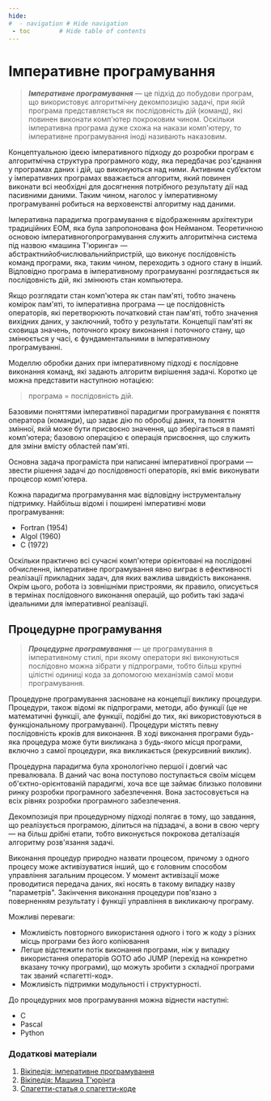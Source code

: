 ```yaml
---
hide:
#  - navigation # Hide navigation
 - toc        # Hide table of contents
---
```


# Імперативне програмування

> ***Імперативне програмування*** — це підхід до побудови програм, що використовує алгоритмічну декомпозицію задачі, при якій програма представляється як послідовність дій (команд), які повинен виконати комп'ютер покроковим чином. Оскільки імперативна програма дуже схожа на накази комп'ютеру, то імперативне програмування іноді називають наказовим.

Концептуальною ідеєю імперативного підходу до розробки програм є алгоритмічна структура програмного коду, яка передбачає роз'єднання у програмах даних і дій, що виконуються над ними. Активним суб’єктом у імперативних програмах вважається алгоритм, який повинен виконати всі необхідні для досягнення потрібного результату дії над пасивними даними. Таким чином, наголос у імперативному програмуванні робиться на верховенстві алгоритму над даними. 

Імперативна парадигма програмування є відображенням архітектури традиційних ЕОМ, яка була запропонована фон Нейманом. Теоретичною основою імперативногопрограмування служить алгоритмічна система під назвою «машина Т’юринга» — абстрактнийобчислювальнийпристрій, що виконує послідовність команд програми, яка, таким чином, переходить з одного стану в інший. Відповідно програма в імперативному програмуванні розглядається як послідовність дій, які змінюють стан компьютера. 

Якщо розглядати стан комп'ютера як стан пам'яті, тобто значень комірок пам'яті, то імперативна програма — це послідовність операторів, які перетворюють початковий стан пам'яті, тобто значення вихідних даних, у заключний, тобто у результати. Концепції пам'яті як сховища значень, поточного кроку виконання і поточного стану, що змінюється у часі, є фундаментальними в імперативному програмуванні.

Моделлю обробки даних при імперативному підході є послідовне виконання команд, які задають алгоритм вирішення задачі. Коротко це можна представити наступною нотацією:

> програма = послідовність дій.

Базовими поняттями імперативної парадигми програмування є поняття оператора (команди), що задає дію по обробці даних, та поняття змінної, якій може бути присвоєно значення, що зберігається в памяті комп'ютера; базовою операцією є операція присвоєння, що служить для зміни вмісту областей пам'яті. 

Основна задача програміста при написанні імперативної програми — звести рішення задачі до послідовності операторів, які вміє виконувати процесор комп'ютера.

Кожна парадигма програмування має відповідну інструментальну підтримку. Найбільш відомі і поширені імперативні мови програмування:

* Fortran (1954)
* Algol (1960)
* C (1972)

Оскільки практично всі сучасні комп'ютери орієнтовані на послідовні обчислення, імперативне програмування явно виграє в ефективності реалізації прикладних задач, для яких важлива швидкість виконання. Окрім цього, робота із зовнішніми пристроями, як правило, описується в термінах послідовного виконання операцій, що робить такі задачі ідеальними для імперативної реалізації.


## Процедурне програмування

> ***Процедурне програмування*** — це програмування в імперативному стилі, при якому оператори які виконуються послідовно можна зібрати у підпрограми, тобто більш крупні цілістні одиниці кода за допомогою механізмів самої мови програмування.

Процедурне програмування засноване на концепції виклику процедури. Процедури, також відомі як підпрограми, методи, або функції (це не математичні функції, але функції, подібні до тих, які використовуються в функціональному програмуванні). Процедури містять певну послідовність кроків для виконання. В ході виконання програми будь-яка процедура може бути викликана з будь-якого місця програми, включно з самої процедури, яка викликається (рекурсивний виклик). 

Процедурна парадигма була хронологічно першої і довгий час превалювала. В даний час вона поступово поступається своїм місцем об'єктно-орієнтованій парадигмі, хоча все ще займає близько половини ринку розробки програмного забезпечення. Вона застосовується на всіх рівнях розробки програмного забезпечення.

Декомпозиція при процедурному підході полягає в тому, що завдання, що реалізується програмою, ділиться на підзадачі, а вони в свою чергу — на більш дрібні етапи, тобто виконується покрокова деталізація алгоритму розв'язання задачі.

Виконання процедур природно назвати процесом, причому з одного процесу може активізуватися інший, що є головним способом управління загальним процесом. У момент активізації може проводитися передача даних, які носять в такому випадку назву "параметрів". Закінчення виконання процедури пов'язано з поверненням результату і функції управління в викликаючу програму.

Можливі переваги:

* Можливість повторного використання одного і того ж коду з різних місць програми без його копіювання
* Легше відстежити потік виконання програми, ніж у випадку використання операторів GOTO або JUMP (перехід на конкретно вказану точку програми), що можуть зробити з складної програми так званий «спагетті-код».
* Можливість підтримки модульності і структурності.

До процедурних мов програмування можна віднести наступні:

* C
* Pascal
* Python

### Додаткові матеріали

1. [Вікіпедія: імперативне програмування](https://uk.wikipedia.org/wiki/%D0%86%D0%BC%D0%BF%D0%B5%D1%80%D0%B0%D1%82%D0%B8%D0%B2%D0%BD%D0%B5_%D0%BF%D1%80%D0%BE%D0%B3%D1%80%D0%B0%D0%BC%D1%83%D0%B2%D0%B0%D0%BD%D0%BD%D1%8F)
1. [Вікіпедія: Машина Т'юрінга](https://ru.wikipedia.org/wiki/%D0%9C%D0%B0%D1%88%D0%B8%D0%BD%D0%B0_%D0%A2%D1%8C%D1%8E%D1%80%D0%B8%D0%BD%D0%B3%D0%B0)
1. [Спагетти-статья о спагетти-коде](https://habr.com/post/187154/)
